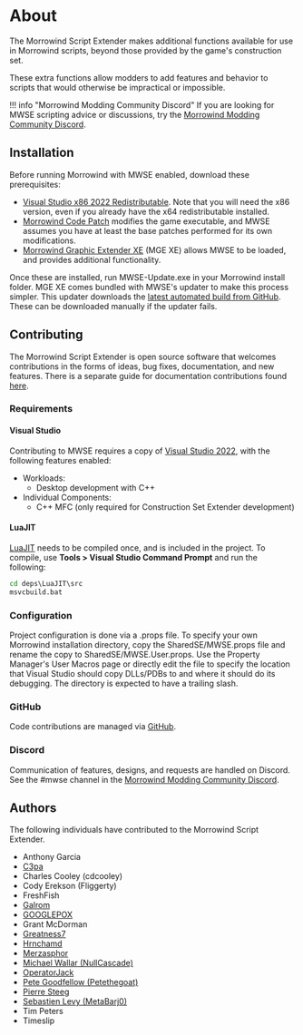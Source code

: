 # About

The Morrowind Script Extender makes additional functions available for use in Morrowind scripts, beyond those provided by the game's construction set.

These extra functions allow modders to add features and behavior to scripts that would otherwise be impractical or impossible.

!!! info "Morrowind Modding Community Discord"
	If you are looking for MWSE scripting advice or discussions, try the [Morrowind Modding Community Discord](https://discord.gg/QDEBbaP).

## Installation

Before running Morrowind with MWSE enabled, download these prerequisites:

- [Visual Studio x86 2022 Redistributable](https://aka.ms/vs/17/release/vc_redist.x86.exe). Note that you will need the x86 version, even if you already have the x64 redistributable installed.
- [Morrowind Code Patch](https://www.nexusmods.com/morrowind/mods/19510/) modifies the game executable, and MWSE assumes you have at least the base patches performed for its own modifications.
- [Morrowind Graphic Extender XE](https://www.nexusmods.com/morrowind/mods/41102) (MGE XE) allows MWSE to be loaded, and provides additional functionality.

Once these are installed, run MWSE-Update.exe in your Morrowind install folder. MGE XE comes bundled with MWSE's updater to make this process simpler. This updater downloads the [latest automated build from GitHub](https://github.com/MWSE/MWSE/releases/tag/build-automatic). These can be downloaded manually if the updater fails.


## Contributing

The Morrowind Script Extender is open source software that welcomes contributions in the forms of ideas, bug fixes, documentation, and new features. There is a separate guide for documentation contributions found [here](https://github.com/MWSE/MWSE/tree/master/docs).

### Requirements

#### Visual Studio

Contributing to MWSE requires a copy of [Visual Studio 2022](https://www.visualstudio.com/downloads/), with the following features enabled:

- Workloads:
	- Desktop development with C++
- Individual Components:
	- C++ MFC (only required for Construction Set Extender development)

#### LuaJIT

[LuaJIT](https://luajit.org/) needs to be compiled once, and is included in the project. To compile, use **Tools > Visual Studio Command Prompt** and run the following:

```bat
cd deps\LuaJIT\src
msvcbuild.bat
```

### Configuration

Project configuration is done via a .props file. To specify your own Morrowind installation directory, copy the SharedSE/MWSE.props file and rename the copy to SharedSE/MWSE.User.props. Use the Property Manager's User Macros page or directly edit the file to specify the location that Visual Studio should copy DLLs/PDBs to and where it should do its debugging. The directory is expected to have a trailing slash.


### GitHub

Code contributions are managed via [GitHub](https://github.com/MWSE/MWSE).


### Discord

Communication of features, designs, and requests are handled on Discord. See the #mwse channel in the [Morrowind Modding Community Discord](https://discord.gg/QDEBbaP).


## Authors

The following individuals have contributed to the Morrowind Script Extender.

- Anthony Garcia
- [C3pa](https://github.com/C3pa)
- Charles Cooley (cdcooley)
- Cody Erekson (Fliggerty)
- FreshFish
- [Galrom](https://github.com/Galrom-p)
- [GOOGLEPOX](https://github.com/googlepox)
- Grant McDorman
- [Greatness7](https://github.com/Greatness7)
- [Hrnchamd](https://github.com/Hrnchamd)
- [Merzasphor](https://github.com/Merzasphor)
- [Michael Wallar (NullCascade)](https://github.com/NullCascade)
- [OperatorJack](https://github.com/OperatorJack)
- [Pete Goodfellow (Petethegoat)](https://github.com/Petethegoat)
- [Pierre Steeg](https://github.com/pierresteeg)
- [Sebastien Levy (MetaBarj0)](https://github.com/MetaBarj0)
- Tim Peters
- Timeslip

